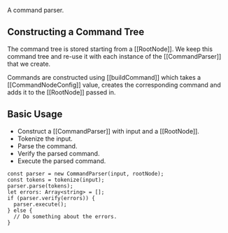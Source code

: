 A command parser.

Constructing a Command Tree
---------------------------

The command tree is stored starting from a [[RootNode]]. We keep
this command tree and re-use it with each instance of the
[[CommandParser]] that we create.

Commands are constructed using [[buildCommand]] which takes a
[[CommandNodeConfig]] value, creates the corresponding command
and adds it to the [[RootNode]] passed in.

Basic Usage
-----------

* Construct a [[CommandParser]] with input and a [[RootNode]].
* Tokenize the input.
* Parse the command.
* Verify the parsed command.
* Execute the parsed command.

```
const parser = new CommandParser(input, rootNode);
const tokens = tokenize(input);
parser.parse(tokens);
let errors: Array<string> = [];
if (parser.verify(errors)) {
  parser.execute();
} else {
  // Do something about the errors.
}
```
